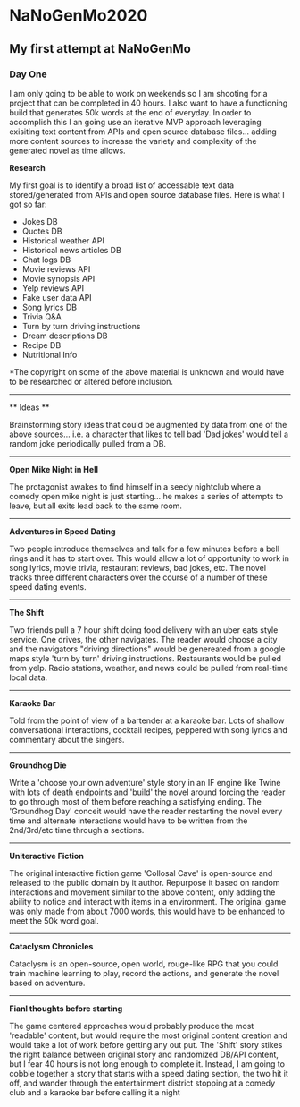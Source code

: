 # NaNoGenMo2020

## My first attempt at NaNoGenMo

### Day One

I am only going to be able to work on weekends so I am shooting for a project that can be completed in 40 hours.  I also want to have a functioning build that generates 50k words at the end of everyday.  In order to accomplish this I an going use an iterative MVP approach leveraging exisiting text content from APIs and open source database files... adding more content sources to increase the variety and complexity of the generated novel as time allows.

**Research**

My first goal is to identify a broad list of accessable text data stored/generated from APIs and open source database files.  Here is what I got so far:

- Jokes DB
- Quotes DB
- Historical weather API
- Historical news articles DB
- Chat logs DB
- Movie reviews API
- Movie synopsis API
- Yelp reviews API
- Fake user data API
- Song lyrics DB
- Trivia Q&A
- Turn by turn driving instructions
- Dream descriptions DB
- Recipe DB
- Nutritional Info

*The copyright on some of the above material is unknown and would have to be researched or altered before inclusion.

---

** Ideas **

Brainstorming story ideas that could be augmented by data from one of the above sources... i.e. a character that likes to tell bad 'Dad jokes' would tell a random joke periodically pulled from a DB.

---

**Open Mike Night in Hell**

The protagonist awakes to find himself in a seedy nightclub where a comedy open mike night is just starting... he makes a series of attempts to leave, but all exits lead back to the same room.

---

**Adventures in Speed Dating**

Two people introduce themselves and talk for a few minutes before a bell rings and it has to start over.  This would allow a lot of opportunity to work in song lyrics, movie trivia, restaurant reviews, bad jokes, etc. The novel tracks three different characters over the course of a number of these speed dating events.  

---

**The Shift**

Two friends pull a 7 hour shift doing food delivery with an uber eats style service.  One drives, the other navigates. The reader would choose a city and the navigators "driving directions" would be genereated from a google maps style 'turn by turn' driving instructions.  Restaurants would be pulled from yelp.  Radio stations, weather, and news could be pulled from real-time local data.

---

**Karaoke Bar**

Told from the point of view of a bartender at a karaoke bar.  Lots of shallow conversational interactions, cocktail recipes, peppered with song lyrics and commentary about the singers.

---

**Groundhog Die**

Write a 'choose your own adventure' style story in an IF engine like Twine with lots of death endpoints and 'build' the novel around forcing the reader to go through most of them before reaching a satisfying ending.  The 'Groundhog Day' conceit would have the reader restarting the novel every time and alternate interactions would have to be written from the 2nd/3rd/etc time through a sections.  

---

**Uniteractive Fiction**

The original interactive fiction game 'Collosal Cave' is open-source and released to the public domain by it author. Repurpose it based on random interactions and movement similar to the above content, only adding the ability to notice and interact with items in a environment.  The original game was only made from about 7000 words, this would have to be enhanced to meet the 50k word goal.

---

**Cataclysm Chronicles**

Cataclysm is an open-source, open world, rouge-like RPG that you could train machine learning to play, record the actions, and generate the novel based on adventure.

---

**Fianl thoughts before starting**

The game centered approaches would probably produce the most 'readable' content, but would require the most original content creation and would take a lot of work before getting any out put.  The 'Shift' story stikes the right balance between original story and randomized DB/API content, but I fear 40 hours is not long enough to complete it.  Instead, I am going to cobble together a story that starts with a speed dating section, the two hit it off, and wander through the entertainment district stopping at a comedy club and a karaoke bar before calling it a night

